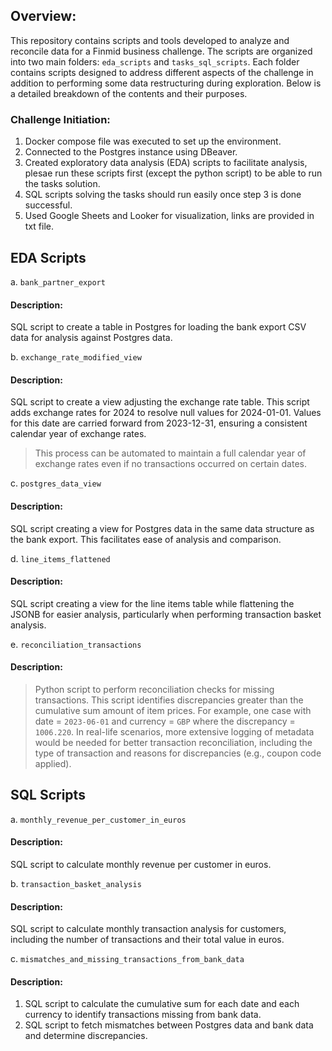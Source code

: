 ## Overview:
This repository contains scripts and tools developed to analyze and reconcile data for a Finmid business challenge. The scripts are organized into two main folders: `eda_scripts` and `tasks_sql_scripts`. 
Each folder contains scripts designed to address different aspects of the challenge in addition to performing some data restructuring during exploration. Below is a detailed breakdown of the contents and their purposes.

### Challenge Initiation:
1. Docker compose file was executed to set up the environment.
2. Connected to the Postgres instance using DBeaver.
3. Created exploratory data analysis (EDA) scripts to facilitate analysis, plesae run these scripts first (except the python script) to be able to run the tasks solution.
4. SQL scripts solving the tasks should run easily once step 3 is done successful.
5. Used Google Sheets and Looker for visualization, links are provided in txt file.

## EDA Scripts

a. `bank_partner_export`

#### Description: 
SQL script to create a table in Postgres for loading the bank export CSV data for analysis against Postgres data.

b. `exchange_rate_modified_view`

#### Description: 
SQL script to create a view adjusting the exchange rate table. This script adds exchange rates for 2024 to resolve null values for 2024-01-01. Values for this date are carried forward from 2023-12-31, ensuring a consistent calendar year of exchange rates. 
> This process can be automated to maintain a full calendar year of exchange rates even if no transactions occurred on certain dates.

c. `postgres_data_view`

#### Description: 
SQL script creating a view for Postgres data in the same data structure as the bank export. This facilitates ease of analysis and comparison.

d. `line_items_flattened`

#### Description: 
SQL script creating a view for the line items table while flattening the JSONB for easier analysis, particularly when performing transaction basket analysis.

e. `reconciliation_transactions`

#### Description:
 
> Python script to perform reconciliation checks for missing transactions. This script identifies discrepancies greater than the cumulative sum amount of item prices. 
For example, one case with date = `2023-06-01` and currency = `GBP` where the discrepancy = `1006.220`. 
> In real-life scenarios, more extensive logging of metadata would be needed for better transaction reconciliation, including the type of transaction and reasons for discrepancies (e.g., coupon code applied).

## SQL Scripts

a. `monthly_revenue_per_customer_in_euros`

#### Description: 
SQL script to calculate monthly revenue per customer in euros.

b. `transaction_basket_analysis`

#### Description: 
SQL script to calculate monthly transaction analysis for customers, including the number of transactions and their total value in euros.

c. `mismatches_and_missing_transactions_from_bank_data`

#### Description:
1. SQL script to calculate the cumulative sum for each date and each currency to identify transactions missing from bank data.
2. SQL script to fetch mismatches between Postgres data and bank data and determine discrepancies.
